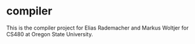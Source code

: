 # compiler
This is the compiler project for Elias Rademacher and Markus Woltjer 
for CS480 at Oregon State University.

